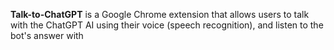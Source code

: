 **Talk-to-ChatGPT** is a Google Chrome extension that allows users to talk with the ChatGPT AI using their voice (speech recognition), and listen to the bot's answer with 